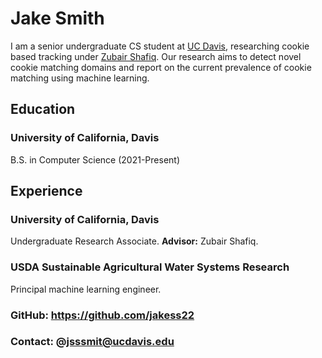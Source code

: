 # Jake Smith
I am a senior undergraduate CS student at [UC Davis](https://cs.ucdavis.edu), researching cookie based tracking under [Zubair Shafiq](https://web.cs.ucdavis.edu/~zubair/index.html). Our research aims to detect novel cookie matching domains and report on the current prevalence of cookie matching using machine learning.   

## Education
### University of California, Davis
B.S. in Computer Science (2021-Present)

## Experience
### University of California, Davis
Undergraduate Research Associate. **Advisor:** Zubair Shafiq.

### USDA Sustainable Agricultural Water Systems Research
Principal machine learning engineer.

### GitHub: https://github.com/jakess22
### Contact: @jsssmit@ucdavis.edu

